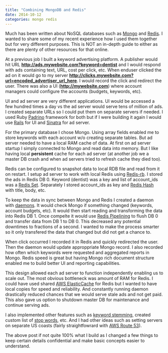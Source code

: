 ```yaml
---
title: "Combining MongoDB and Redis"
date: 2014-10-12
categories: mongo redis
---
```


Much has been written about NoSQL databases such as [Mongo](https://www.mongodb.com) and [Redis](http://redis.io/).  I wanted to share some of my recent experience how I used them together but for very different purposes.  This is NOT an in-depth guide to either as there are plenty of other resources for that online.

At a previous job I built a keyword advertising platform.  A publisher would hit URL **http://ads.mywebsite.com?keyword=dentist** and I would respond with ads containing text, URL, cost per click, etc.  When enduser clicked the ad on it would go to my server **http://clicks.mywebsite.com?url=encoded_advertiser_url_here**.  I would record the click and redirect the user.  There was also a UI (**http://mywebsite.com**) where account managers could configure the accounts (budgets, keywords, etc).

UI and ad server are very different applications.  UI would be accessed a few hundred times a day vs the ad server would serve tens of million of ads.  I created separate URLs so I could put them on separate servers if needed.  I used Ruby [Padrino](http://padrinorb.com/) framework for both but if I were building it again I would use [Rails](http://rubyonrails.org/) for UI and [Sinatra](http://www.sinatrarb.com/) for ad server.

For the primary database I chose Mongo.  Using array fields enabled me to store keywords with each account w/o creating separate tables.  But ad server needed to have a local RAM cache of data.  At first on ad server startup I simply connected to Mongo and read data into memory.  But I like having local **persistent** cache for each ad server (at another job we a master DB crash and when ad servers tried to refresh cache they died too).

Redis can be configured to snapshot data to local RDB file and read from it on restart.  I setup ad server to work with local Redis using [Redis-rb](https://github.com/redis/redis-rb).  I stored the ads in Redis DB 0.  Keyword (dentist) was a key and list of account_ids was a [Redis Set](http://redis.io/topics/data-types#sets).  Separately I stored account_ids as key and [Redis Hash](http://redis.io/topics/data-types#hashes) with title, body, etc.

To keep the data in sync between Mongo and Redis I created a daemon with [daemons](http://daemons.rubyforge.org/).  It would check Mongo if something changed (keywords, account budgets, etc).  It would then start reading and transforming the data into Redis DB 1.  Once compelte it would use [Redis Pipelining](http://redis.io/topics/pipelining) to flush DB 0 and transfer data from DB 1 to DB 0.  This decreased any potential downtimes to fractions of a second.  I wanted to make the process smarter so it only transfered the data that changed but did not get a chance to.

When click occurred I recorded it in Redis and quickly redirected the user.  Then the daemon would update approppriate Mongo record.  I also recorded how often which keywords were requested and aggregated reports in Mongo.  Redis speed is great but having Mongo rich document structure enabled me to build better UI and reporting capabilities.

This design allowed each ad server to function independently enabling us to scale out.  The most obvious bottleneck was amount of RAM for Redis.  I could have used shared [AWS ElasticCache](https://aws.amazon.com/elasticache/) for Redis but I wanted to have local copies for speed and reliability.  And constantly running daemon drastically reduced chances that we would serve stale ads and not get paid.  This also gave us option to shutdown master DB for maintenance and continue serving ads.

I also implemented other features such as [keyword stemming](https://en.wikipedia.org/wiki/Stemming), created custom list of [stop words](https://en.wikipedia.org/wiki/Stop_words), etc.  And I had other ideas such as setting servers on separate US coasts (fairly straightfowrard with [AWS Route 53](https://aws.amazon.com/route53/)).

The above post if not quite 100% what I build as I changed a few things to keep certain details confidential and make basic concepts easier to understand.

